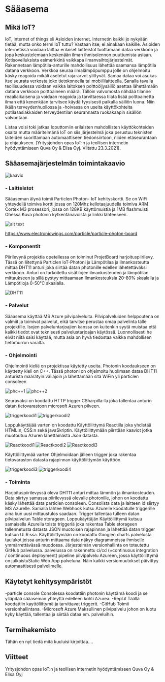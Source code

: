 
# Sääasema

## Mikä IoT?

IoT, internet of things eli Asioiden internet. Internetin kaikki jo nykyään tietää, mutta onko termi IoT tuttu?  Vastaan itse; ei ainakaan kaikille. Asioiden internetissä voidaan laittaa erilaiset laitteistot tuottamaan dataa verkkoon ja jopa keskustelemaan keskenään ilman ihmisolennon puuttumista asiaan. Kotisovelluksista esimerkkinä vaikkapa ilmanvaihtojärjestelmät. Rakennetaan lämpötila-anturille mahdollisuus lähettää saamansa lämpötila datana verkkoon. Verkkoa seuraa ilmalämpöpumppu jolle on ohjelmoitu käsky reagoida mikäli asetetut raja-arvot ylittyvät. Samaa dataa voi asukas itse seurata verkosta joko tietokoneella tai mobiililaitteella. Sanalla tavalla teollisuudessa voidaan vaikka laitoksen polttoöljysäiliö asettaa lähettämään datana verkkoon polttoaineen määrä. Tällöin valvomosta nähdää tilanne reaaliaikaisena ja voidaan reagoida ja tarvittaessa tilata lisää polttoainetta ilman että kenenkään tarvitsee käydä fyysisesti paikalla säiliön luona. Niin ikään terveydenhuollossa ja -hoivassa on useita käyttökohteita potilasasiakkaiden terveydentilan seurannasta ruokakaapin sisällön valvontaan.

 Listaa voisi toki jatkaa loputtomiin erilaisten mahdollisten käyttökohteiden osalta mutta määritelmänä IoT on siis järjestelmä joka perustuu teknisten laiteiden suorittamaan automaattiseen tiedonsiirtoon, niiden etäseurantaan ja ohjaukseen. (Yritysjohdon opas IoT:n ja teollisen internetin hyödyntämiseen Quva Oy & Elisa Oyj. Viitattu 23.3.2021).

## Sääasemajärjestelmän toimintakaavio


![kaavio](/WeatherStationFormulaPic.JPG)


### - Laitteistot

Sääaseman älynä toimii Particlen Photon- IoT kehityskortti. Se on WiFi yhteydellä toimiva kortti jossa on 120Mhz kellotaajuudella toimiva ARM Cortex M3 prosessori, jossa on 128KB käyttömuistia ja 1MB flashmuisti. Ohessa Kuva photonin kytkentänavoista ja linkki lähteeseen.

![alt text](/PhotonPinnit.JPG)

https://www.electronicwings.com/particle/particle-photon-board



### - Komponentit

Piirilevynä projektia opetellessa on toiminut ProjetBoard harjoituspiirilevy. Tässä on liitettynä Particlen IoT-Photoni ja Lämpötilaa ja ilmankosteutta mittaa DHT11 anturi joka siirtää datan photonille edellen lähetettäväksi verkkoon. Anturi on tarkoitettu sisätilojen ilmankosteuden ja lämpötilan mittaukseen ja sillä pystyy mittaamaan Ilmankosteuksia 20-80% skaalalla ja Lämpötiloja 0-50°C skaalalla.

![DHT11](/DHT11.JPG)



###  - Palvelut

Sääasema käyttää MS Azure pilvipalveluita. Pilvipalveluiden helppoutena on valmiit ja toimivat palvelut, eikä tarvitse perustaa omaa palvelinta tälle projektille. Isojen palveluntarjoajien kanssa on kuitenkin syytä muistaa että kaikki tiedot ovat teknisesti palvelustarjoajan käytössä. Luonnollisesti he eivät niitä saisi käyttää, mutta asia on hyvä tiedostaa vaikka mahdollisen tietomurron varalta.

### - Ohjelmointi

Ohjelmointi kieliä on projektissa käytetty useita. Photonin koodaukseen on käyttetty kieli on C++. Tässä photoni on ohjelmoitu huolimaan dataa DHT11 anturista määrätyin väliajoin ja lähettämään sitä WiFin yli particlen consoleen.

![phc++1](/Photonc++1.JPG)
![phc++2](/photonc++2.JPG)

Seuravaksi on koodattu HTTP trigger CSharpilla:lla joka tallentaa anturin datan tietovarastoon microsoft Azuren pilveen.

![triggerkoodi1](/HTC#1.JPG)
![triggerkoodi2](/HTC#2.JPG)


Loppukäyttäjää varten on koodattu Käyttöliittymä Reactilla joka yhdistää HTML:n, CSS:n sekä javaSkriptin. Käyttöliittymään piirrtään kaaviot jotka muotoutuu Azuren lähettämästä Json datasta.

![Reactkoodi1](/React1.JPG)
![Reactkoodi2](/React2.JPG)
![Reactkoodi3](/React3.JPG)

Käyttöliittymää varten Ohjelmoidaan jälleen trigger joka rakentaa tietovaraston datasta rajapinnan käyttöliittymän käyttöön.


![triggerkoodi3](/HTC#3.JPG)
![triggerkoodi4](/HTC#4.JPG)



 

### - Toiminta

Harjoituspiirilevyssä oleva DHT11 anturi mittaa lämmön ja ilmankosteuden. Data siirtyy samassa piirilevyssä olevalle photonille, johon on koodattu käsky lähettää data particlen consoleen. Consolista data ja laitteen id siirtyy MS Azurelle. Samalla lähtee Webhook kutsu Azurelle koodatulle triggerille aina kun uusi mittaustulos saadaan. Trigger tallentaa tulleen datan pilvipalvelun Table storageen. Loppukäyttäjän Käyttöliittymä kutsuu samaisella Azurella toista triggeriä joka rakentaa Table storageen tallennetusta datasta JSON muotoisen rajapinnan ja lähettää datan trigger kutsun ULR:ssa. Käyttöliittymään on koodattu Googlen charts palvelusta taulukot joissa anturin mittaama data näkyy diagrammeissa ihmiselle ymmärrettävässä muodossa. Järjestelmän versionhallinta on toteutettu GitHub palvelussa. palvelussa on rakennettu ci/cd (=continuous integration / continuous deployment) pipeline pilvipalvelu Azureen, jossa käyttöliittymä on julkaistuStatic Web App palveluna. Näin kaikki versiomuutokset päivittyy automaattisesti palvelimelle.


## Käytetyt kehitysympäristöt

-particle console
  Consolessa koodattiin photonin käyttämä koodi ja se ylläpitää sääaseman yhteyttä edelleen kohti Azurea.
-Repl.it
  Täällä koodattiin kayttöliittymä ja tarvittavat triggerit.
-GitHub
  Toimii versionhallintana.
-Microsoft Azure
  Maksullinen pilvipalvelu johon on luotu kyky käyttää, tallentaa ja siirtää dataa em. palveluihin. 

## Termihakemisto

Tähän en nyt tiedä mitä kuuluisi kirjoittaa....




## Viitteet

Yritysjohdon opas IoT:n ja teollisen internetin hyödyntämiseen Quva Oy & Elisa Oyj






